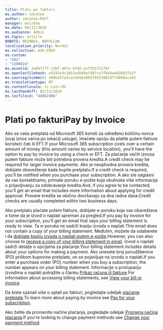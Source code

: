 ```yaml
---
title: Plati po fakturi
ms.author: cmcatee
author: cmcatee-MSFT
manager: mnirkhe
ms.date: 04/21/2020
ms.audience: Admin
ms.topic: article
ROBOTS: NOINDEX, NOFOLLOW
localization_priority: Normal
ms.collection: Adm_O365
ms.custom:
- "492"
- "1500024"
ms.assetid: 3e687777-13bf-467e-9746-a1f35571178f
ms.openlocfilehash: e4291e4c16b1edb68efd97ca7fbb4ae03685fa37
ms.sourcegitcommit: a98b25fa3cac9ebba983f4932881d774880aca93
ms.translationtype: MT
ms.contentlocale: sr-Latn-RS
ms.lasthandoff: 05/13/2020
ms.locfileid: "44062406"
---
```

# <a name="pay-by-invoice"></a><span data-ttu-id="01811-102">Plati po fakturi</span><span class="sxs-lookup"><span data-stu-id="01811-102">Pay by Invoice</span></span>

<span data-ttu-id="01811-103">Ako se vaša pretplata od Microsoft 365 koristi za određenu količinu novca (ovaj iznos varira po lokaciji usluge), imaćete opciju da platite putem fakture koristeći ček ili EFT.</span><span class="sxs-lookup"><span data-stu-id="01811-103">If your Microsoft 365 subscription costs over a certain amount of money (this amount varies by service location), you'll have the option to pay by invoice by using a check or EFT.</span></span> <span data-ttu-id="01811-104">Za plaćanje većih iznosa putem fakture može biti potrebna provera kredita.</span><span class="sxs-lookup"><span data-stu-id="01811-104">A credit check may be required for larger invoice payments.</span></span> <span data-ttu-id="01811-105">Ako je neophodna provera kredita, dobijate obaveštenje kada kupite pretplatu.</span><span class="sxs-lookup"><span data-stu-id="01811-105">If a credit check is required, you'll be notified when you purchase your subscription.</span></span> <span data-ttu-id="01811-106">A ako ste saglasni da vas kontaktiramo, primate poruku e-pošte koja obuhvata više informacija o prijavljivanju za odobravanje kredita.</span><span class="sxs-lookup"><span data-stu-id="01811-106">And, if you agree to be contacted, you'll get an email that includes more information about applying for credit approval.</span></span> <span data-ttu-id="01811-107">Provere kredita se obično dovršavaju za dva radna dana.</span><span class="sxs-lookup"><span data-stu-id="01811-107">Credit checks are usually completed within two business days.</span></span>
  
<span data-ttu-id="01811-108">Ako pretplatu plaćate putem fakture, dobijate e-poruku koja vas obaveštava o tome da je izvod o naplati spreman za pregled.</span><span class="sxs-lookup"><span data-stu-id="01811-108">If you pay by invoice for your subscription, you'll get an email that says your billing statement is ready to view.</span></span> <span data-ttu-id="01811-109">Ta e-poruka ne sadrži kopiju izvoda o naplati.</span><span class="sxs-lookup"><span data-stu-id="01811-109">This email does not contain a copy of your billing statement.</span></span> <span data-ttu-id="01811-110">Međutim, možete da odaberete i da [dobijate kopiju izvoda o naplati putem e-pošte](https://docs.microsoft.com/microsoft-365/commerce/billing-and-payments/pay-for-your-subscription#receive-a-copy-of-your-billing-statement-in-email).</span><span class="sxs-lookup"><span data-stu-id="01811-110">However, you can also choose to [receive a copy of your billing statement in email](https://docs.microsoft.com/microsoft-365/commerce/billing-and-payments/pay-for-your-subscription#receive-a-copy-of-your-billing-statement-in-email).</span></span> <span data-ttu-id="01811-111">Izvod o naplati sadrži detalje o opcijama za plaćanje.</span><span class="sxs-lookup"><span data-stu-id="01811-111">Your billing statement includes details about your options for making a payment.</span></span> <span data-ttu-id="01811-112">Ako unesete broj porudžbenice (PO) prilikom kupovine pretplate, on se pojavljuje na izvodu o naplati.</span><span class="sxs-lookup"><span data-stu-id="01811-112">If you enter a purchase order (PO) number when you buy a subscription, the number appears on your billing statement.</span></span> <span data-ttu-id="01811-113">Informacije o pristupanju izvodima o naplati potražite u članku [Prikaz računa ili fakture](https://docs.microsoft.com/microsoft-365/commerce/billing-and-payments/view-your-bill-or-invoice).</span><span class="sxs-lookup"><span data-stu-id="01811-113">For information about accessing billing statements, see [View your bill or invoice](https://docs.microsoft.com/microsoft-365/commerce/billing-and-payments/view-your-bill-or-invoice).</span></span>
  
<span data-ttu-id="01811-114">Da biste saznali više o uplati po fakturi, pogledajte odeljak [plaćanje pretplate](https://docs.microsoft.com/microsoft-365/commerce/billing-and-payments/pay-for-your-subscription).</span><span class="sxs-lookup"><span data-stu-id="01811-114">To learn more about paying by invoice see [Pay for your subscription](https://docs.microsoft.com/microsoft-365/commerce/billing-and-payments/pay-for-your-subscription).</span></span>
  
<span data-ttu-id="01811-115">Ako želite da promenite načine plaćanja, pogledajte odeljak [Promena načina plaćanja](https://docs.microsoft.com/microsoft-365/commerce/billing-and-payments/change-payment-method).</span><span class="sxs-lookup"><span data-stu-id="01811-115">If you're looking to change payment methods see [Change your payment method](https://docs.microsoft.com/microsoft-365/commerce/billing-and-payments/change-payment-method).</span></span>